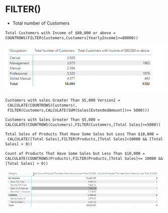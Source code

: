# FILTER\(\)

* Total number of Customers

```text
Total Customers with Income of $80,000 or above = 
COUNTROWS(FILTER(Customers,Customers[YearlyIncome]>=80000))
```

![](.gitbook/assets/image%20%2869%29.png)

```text
Customers with sales Greater Than $5,000 Version2 =
 CALCULATE(COUNTROWS(Customers),
 FILTER(Customers,CALCULATE(SUM(Sales[ExtendedAmount])>= 5000)))
```

```text
Customers with Sales Greater Than $5,000 = 
CALCULATE(COUNTROWS(Customers),FILTER(Customers,[Total Sales]>=5000))
```

```text
Total Sales of Products That Have Some Sales but Less Than $10,000 =
 CALCULATE([Total Sales],FILTER(Products,[Total Sales]<10000 && [Total Sales] > 0))
```

```text
Count of Products That Have Some Sales but Less Than $10,000 = 
CALCULATE(COUNTROWS(Products),FILTER(Products,[Total Sales]<= 10000 && [Total Sales] > 0))
```

![](.gitbook/assets/image%20%2820%29.png)



